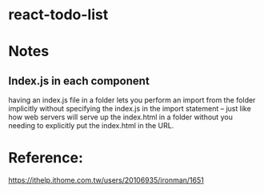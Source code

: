 # react-todo-list

# Notes

## Index.js in each component

having an index.js file in a folder lets you perform an import from the folder implicitly without specifying the index.js in the import statement – just like how web servers will serve up the index.html in a folder without you needing to explicitly put the index.html in the URL.

# Reference:
https://ithelp.ithome.com.tw/users/20106935/ironman/1651

